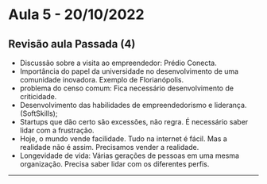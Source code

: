 # Aula 5 - 20/10/2022

## Revisão aula Passada (4)
- Discussão sobre a visita ao empreendedor: Prédio Conecta.
- Importância do papel da universidade no desenvolvimento de uma comunidade inovadora. Exemplo de Florianópolis.
- problema do censo comum: Fica necessário desenvolvimento de criticidade.
- Desenvolvimento das habilidades de empreendedorismo e liderança. (SoftSkills);
- Startups que dão certo são excessões, não regra. É necessário saber lidar com a frustração.
- Hoje, o mundo vende facilidade. Tudo na internet é fácil. Mas a realidade não é assim. Precisamos vender a realidade.
- Longevidade de vida: Várias gerações de pessoas em uma mesma organização. Precisa saber lidar com os diferentes perfis.

---


